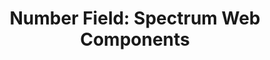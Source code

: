 ---
layout: examples.njk
title: 'Number Field: Spectrum Web Components'
displayName: Number Field
componentName: number-field
componentHeading: sp-number-field
tags:
  - component-examples
---